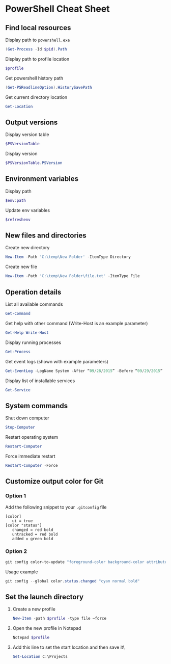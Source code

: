 # PowerShell Cheat Sheet

## Find local resources

Display path to `powershell.exe`
```powershell
(Get-Process -Id $pid).Path
```

Display path to profile location
```powershell
$profile
```

Get powershell history path
```powershell
(Get-PSReadlineOption).HistorySavePath
```

Get current directory location
```powershell
Get-Location
```

## Output versions

Display version table
```powershell
$PSVersionTable
```

Display version
```powershell
$PSVersionTable.PSVersion
```

## Environment variables

Display path
```powershell
$env:path
```

Update env variables
```powershell
$refreshenv
```

## New files and directories

Create new directory
```powershell
New-Item -Path 'C:\temp\New Folder' -ItemType Directory
```

Create new file
```powershell
New-Item -Path 'C:\temp\New Folder\file.txt' -ItemType File
```

## Operation details

List all available commands
```powershell
Get-Command
```

Get help with other command (Write-Host is an example parameter)
```powershell
Get-Help Write-Host
```

Display running processes
```powershell
Get-Process
```

Get event logs (shown with example parameters)
```powershell
Get-EventLog -LogName System -After “09/28/2015” -Before “09/29/2015” | Where-Object {$_.EntryType -like ‘Error’ -Or $_.EntryType -like ‘Warning’} | Sort-Object Source
```

Display list of installable services
```powershell
Get-Service
```

## System commands

Shut down computer
```powershell
Stop-Computer
```

Restart operating system
```powershell
Restart-Computer
```

Force immediate restart
```powershell
Restart-Computer -Force
```

## Customize output color for Git

### Option 1

Add the following snippet to your `.gitconfig` file

```
[color]
   ui = true
[color "status"]
   changed = red bold
   untracked = red bold
   added = green bold
```

### Option 2

```powershell
git config color-to-update "foreground-color background-color attribute"
```

Usage example

```powershell
git config --global color.status.changed "cyan normal bold"
```

## Set the launch directory

1. Create a new profile
   
   ```powershell
   New-Item -path $profile -type file –force
   ```
   
2. Open the new profile in Notepad
   
   ```powershell
   Notepad $profile
   ```
   
3. Add this line to set the start location and then save it\
   
   ```powershell
   Set-Location C:\Projects
   ```

